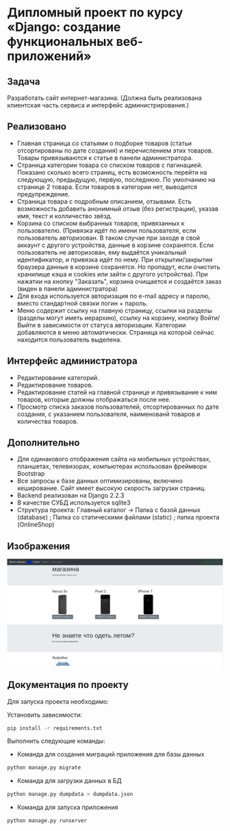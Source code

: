 # Дипломный проект по курсу «Django: создание функциональных веб-приложений»

## Задача

Разработать сайт интернет-магазина. (Должна быть реализована клиентская часть сервиса и интерфейс администрирования.)

## Реализовано

* Главная страница со статьями о подборке товаров (статьи отсортированы по дате создания) и перечислением этих товаров. Товары привязываются к статье в панели администратора.
* Страница категории товара со списком товаров с пагинацией. Показано сколько всего страниц, есть возможность перейти на следующую, предыдущую, первую, последнюю. По умолчанию на странице 2 товара. Если товаров в категории нет, выводится предупреждение.
* Страница товара с подробным описанием, отзывами. Есть возможность добавить анонимный отзыв (без регистрации), указав имя, текст и колличество звёзд.
* Корзина со списком выбранных товаров, привязанных к пользователю. (Привязка идёт по имени пользователя, если пользователь авторизован. В таком случае при заходе в свой аккаунт с другого устройства, данные в корзине сохранятся. Если пользователь не авторизован, ему выдаётся уникальный идентификатор, и привязка идёт по нему. При открытии/закрытии браузера данные в корзине сохранятся. Но пропадут, если очистить хранилище кэша и cookies или зайти с другого устройства). При нажатии на кнопку "Заказать", корзина очищается и создаётся заказ (виден в панели администратора)
* Для входа используется авторизация по e-mail адресу и паролю, вместо стандартной связки логин + пароль.
* Меню содержит ссылку на главную страницу, ссылки на разделы (разделы могут иметь иерархию), ссылку на корзину, кнопку Войти/Выйти в зависимости от статуса авторизации. Категории добавляются в меню автоматически. Страница на которой сейчас находится пользователь выделена.

## Интерфейс администратора

* Редактирование категорий.
* Редактирование товаров.
* Редактирование статей на главной странице и привязывание к ним товаров, которые должны отображаться после нее.
* Просмотр списка заказов пользователей, отсортированных по дате создания, с указанием пользователя, наименованй товаров и количества товаров.


## Дополнительно

* Для одинакового отображения сайта на мобильных устройствах, планшетах, телевизорах, компьютерах использован фреймворк Bootstrap
* Все запросы к базе данных оптимизированы, включено кеширование. Сайт имеет высокую скорость загрузки страниц.
* Backend реализован на Django 2.2.3
* В качестве СУБД используется sqlite3
* Структура проекта: Главный каталог -> Папка с базой данных (database) ; Папка со статическими файлами (static) ; папка проекта (OnlineShop)

## Изображения

![](mygif.gif)

## Документация по проекту

Для запуска проекта необходимо:

Установить зависимости:
```bash
pip install -r requirements.txt
```

Выполнить следующие команды:

* Команда для создания миграций приложения для базы данных
```bash
python manage.py migrate
```

* Команда для загрузки данных в БД
```bash
python manage.py dumpdata > dumpdata.json
```

* Команда для запуска приложения
```bash
python manage.py runserver
```
